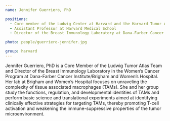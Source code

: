 ```yaml
---
name: Jennifer Guerriero, PhD

positions:
  - Core member of the Ludwig Center at Harvard and the Harvard Tumor Atlas Team
  - Assistant Professor at Harvard Medical School
  - Director of the Breast Immunology Laboratory at Dana-Farber Cancer Institute

photo: people/guerriero-jennifer.jpg

group: harvard
---
```


Jennifer Guerriero, PhD is a Core Member of the Ludwig Tumor Atlas Team and Director of the Breast Immunology Laboratory in the Women’s Cancer Program at Dana-Farber Cancer Institute/Brigham and Women’s Hospital. Her lab at Brigham and Women’s Hospital focuses on unraveling the complexity of tissue associated macrophages (TAMs). She and her group study the functions, regulation, and developmental identities of TAMs and perform basic science and translational experiments aimed at identifying clinically effective strategies for targeting TAMs, thereby promoting T-cell activation and weakening the immune-suppressive properties of the tumor microenvironment.
